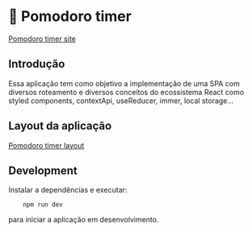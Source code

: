 # 🚀 Pomodoro timer

[Pomodoro timer site](https://pomodoro-timer-sp.netlify.app/)

## Introdução
    
Essa aplicação tem como objetivo a implementação de uma SPA com diversos roteamento e diversos conceitos do ecossistema 
React como styled components, contextApi, useReducer, immer, local storage...

## Layout da aplicação

[Pomodoro timer layout](https://www.figma.com/community/file/1127351821076435124)

## Development

Instalar a dependências e executar:
```
    npm run dev
```
para iniciar a aplicação em desenvolvimento.
